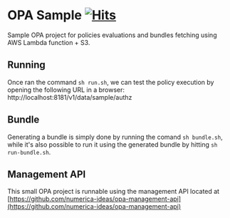 OPA Sample [![Hits](https://hits.seeyoufarm.com/api/count/incr/badge.svg?url=https%3A%2F%2Fgithub.com%2Fnumerica-ideas%2Fopa-sample&count_bg=%2379C83D&title_bg=%23555555&icon=&icon_color=%23E7E7E7&title=hits&edge_flat=false)](https://blog.numericaideas.com)
==========

Sample OPA project for policies evaluations and bundles fetching using AWS Lambda function + S3.

Running
-------
Once ran the command `sh run.sh`, we can test the policy execution by opening the following URL in a browser: http://localhost:8181/v1/data/sample/authz

Bundle
------
Generating a bundle is simply done by running the comand `sh bundle.sh`, while it's also possible to run it using the generated bundle by hitting `sh run-bundle.sh`.

Management API
--------------
This small OPA project is runnable using the management API located at
[https://github.com/numerica-ideas/opa-management-api](https://github.com/numerica-ideas/opa-management-api)
